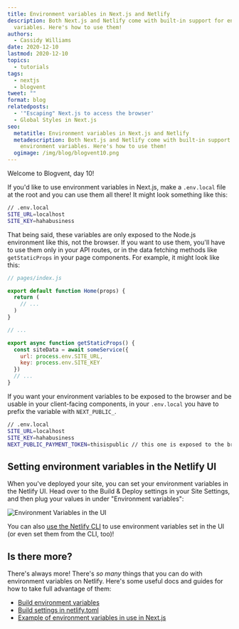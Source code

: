 ```yaml
---
title: Environment variables in Next.js and Netlify
description: Both Next.js and Netlify come with built-in support for environment
  variables. Here's how to use them!
authors:
  - Cassidy Williams
date: 2020-12-10
lastmod: 2020-12-10
topics:
  - tutorials
tags:
  - nextjs
  - blogvent
tweet: ""
format: blog
relatedposts:
  - '"Escaping" Next.js to access the browser'
  - Global Styles in Next.js
seo:
  metatitle: Environment variables in Next.js and Netlify
  metadescription: Both Next.js and Netlify come with built-in support for
    environment variables. Here's how to use them!
  ogimage: /img/blog/blogvent10.png
---
```

Welcome to Blogvent, day 10!

If you'd like to use environment variables in Next.js, make a `.env.local` file at the root and you can use them all there! It might look something like this:

```bash
// .env.local
SITE_URL=localhost
SITE_KEY=hahabusiness
```

That being said, these variables are only exposed to the Node.js environment like this, not the browser. If you want to use them, you'll have to use them only in your API routes, or in the data fetching methods like `getStaticProps` in your page components. For example, it might look like this:

```jsx
// pages/index.js

export default function Home(props) {
  return (
    // ...
  )
}

// ...

export async function getStaticProps() {
  const siteData = await someService({
  	url: process.env.SITE_URL,
    key: process.env.SITE_KEY
  })
  // ...
}
```

If you want your environment variables to be exposed to the browser and be usable in your client-facing components, in your `.env.local` you have to prefix the variable with `NEXT_PUBLIC_`.

```bash
// .env.local
SITE_URL=localhost
SITE_KEY=hahabusiness
NEXT_PUBLIC_PAYMENT_TOKEN=thisispublic // this one is exposed to the browser
```

## Setting environment variables in the Netlify UI

When you've deployed your site, you can set your environment variables in the Netlify UI. Head over to the Build & Deploy settings in your Site Settings, and then plug your values in under "Environment variables":

![Environment Variables in the UI](/img/blog/envnext.png "Environment Variables in the UI")

You can also [use the Netlify CLI](https://docs.netlify.com/cli/get-started/#link-with-an-environment-variable) to use environment variables set in the UI (or even set them from the CLI, too)!

## Is there more?

There's always more! There's *so many* things that you can do with environment variables on Netlify. Here's some useful docs and guides for how to take full advantage of them:

* [Build environment variables](https://docs.netlify.com/configure-builds/environment-variables/?utm_source=blog&utm_medium=envvars-cs&utm_campaign=devex)
* [Build settings in netlify.toml](https://docs.netlify.com/configure-builds/file-based-configuration/?utm_source=blog&utm_medium=envvartoml-cs&utm_campaign=devex#build-settings)
* [Example of environment variables in use in Next.js](https://github.com/cassidoo/next-adventure/blob/master/functions/get-character.js#L21-L24)
